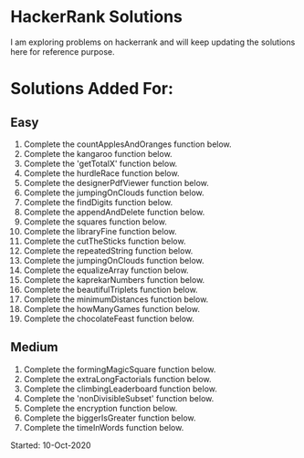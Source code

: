 # HackerRank Solutions

I am exploring problems on hackerrank and will keep updating the solutions here for reference purpose.
# Solutions Added For:
## Easy
1. Complete the countApplesAndOranges function below.
2. Complete the kangaroo function below.
3. Complete the 'getTotalX' function below.
4. Complete the hurdleRace function below.
5. Complete the designerPdfViewer function below.
6. Complete the jumpingOnClouds function below.
7. Complete the findDigits function below.
8. Complete the appendAndDelete function below.
9. Complete the squares function below.
10. Complete the libraryFine function below.
11. Complete the cutTheSticks function below.
12. Complete the repeatedString function below.
13. Complete the jumpingOnClouds function below.
14. Complete the equalizeArray function below.
15. Complete the kaprekarNumbers function below.
16. Complete the beautifulTriplets function below.
17. Complete the minimumDistances function below.
18. Complete the howManyGames function below.
19. Complete the chocolateFeast function below.

## Medium
1. Complete the formingMagicSquare function below.
2. Complete the extraLongFactorials function below.
3. Complete the climbingLeaderboard function below.
4. Complete the 'nonDivisibleSubset' function below.
5. Complete the encryption function below.
6. Complete the biggerIsGreater function below.
7. Complete the timeInWords function below.

Started: 10-Oct-2020
